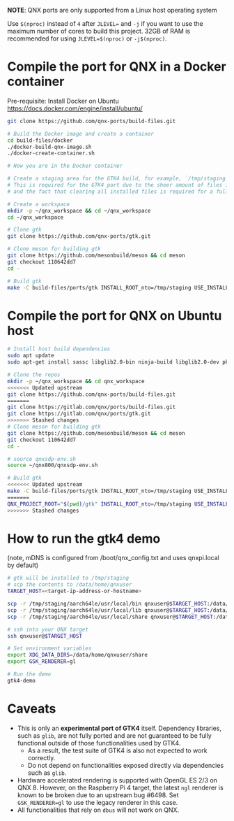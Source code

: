 **NOTE**: QNX ports are only supported from a Linux host operating system

Use `$(nproc)` instead of `4` after `JLEVEL=` and `-j` if you want to use the maximum number of cores to build this project.
32GB of RAM is recommended for using `JLEVEL=$(nproc)` or `-j$(nproc)`.

# Compile the port for QNX in a Docker container

Pre-requisite: Install Docker on Ubuntu https://docs.docker.com/engine/install/ubuntu/
```bash
git clone https://github.com/qnx-ports/build-files.git

# Build the Docker image and create a container
cd build-files/docker
./docker-build-qnx-image.sh
./docker-create-container.sh

# Now you are in the Docker container

# Create a staging area for the GTK4 build, for example, `/tmp/staging`
# This is required for the GTK4 port due to the sheer amount of files it installs,
# and the fact that clearing all installed files is required for a fully clean build of GTK4.

# Create a workspace
mkdir -p ~/qnx_workspace && cd ~/qnx_workspace
cd ~/qnx_workspace

# Clone gtk
git clone https://github.com/qnx-ports/gtk.git

# Clone meson for building gtk
git clone https://github.com/mesonbuild/meson && cd meson
git checkout 110642dd7
cd -

# Build gtk
make -C build-files/ports/gtk INSTALL_ROOT_nto=/tmp/staging USE_INSTALL_ROOT=true QNX_PROJECT_ROOT="$(pwd)/gtk" JLEVEL=4 install
```

# Compile the port for QNX on Ubuntu host
```bash
# Install host build dependencies
sudo apt update
sudo apt-get install sassc libglib2.0-bin ninja-build libglib2.0-dev pkg-config

# Clone the repos
mkdir -p ~/qnx_workspace && cd qnx_workspace
<<<<<<< Updated upstream
git clone https://github.com/qnx-ports/build-files.git
=======
git clone https://gitlab.com/qnx/ports/build-files.git
git clone https://gitlab.com/qnx/ports/gtk.git
>>>>>>> Stashed changes
# Clone meson for building gtk
git clone https://github.com/mesonbuild/meson && cd meson
git checkout 110642dd7
cd -

# source qnxsdp-env.sh
source ~/qnx800/qnxsdp-env.sh

# Build gtk
<<<<<<< Updated upstream
make -C build-files/ports/gtk INSTALL_ROOT_nto=/tmp/staging USE_INSTALL_ROOT=true QNX_PROJECT_ROOT="$(pwd)/gtk" JLEVEL=4 install
=======
QNX_PROJECT_ROOT="$(pwd)/gtk" INSTALL_ROOT_nto=/tmp/staging USE_INSTALL_ROOT=true make -C build-files/ports/gtk JLEVEL=$(nproc) install
>>>>>>> Stashed changes
```

# How to run the gtk4 demo

(note, mDNS is configured from /boot/qnx_config.txt and uses qnxpi.local by
default)
```bash
# gtk will be installed to /tmp/staging
# scp the contents to /data/home/qnxuser
TARGET_HOST=<target-ip-address-or-hostname>

scp -r /tmp/staging/aarch64le/usr/local/bin qnxuser@$TARGET_HOST:/data/home/qnxuser
scp -r /tmp/staging/aarch64le/usr/local/lib qnxuser@$TARGET_HOST:/data/home/qnxuser
scp -r /tmp/staging/aarch64le/usr/local/share qnxuser@$TARGET_HOST:/data/home/qnxuser

# ssh into your QNX target
ssh qnxuser@$TARGET_HOST

# Set environment variables
export XDG_DATA_DIRS=/data/home/qnxuser/share
export GSK_RENDERER=gl

# Run the demo
gtk4-demo
```

# Caveats
- This is only an **experimental port of GTK4** itself. Dependency libraries, such as `glib`, are not fully ported and are not guaranteed to be fully functional outside of those functionalities used by GTK4.
  - As a result, the test suite of GTK4 is also not expected to work correctly.
  - Do not depend on functionalities exposed directly via dependencies such as `glib`.
- Hardware accelerated rendering is supported with OpenGL ES 2/3 on QNX 8. However, on the Raspberry Pi 4 target, the latest `ngl` renderer is known to be broken due to an upstream bug #6498. Set `GSK_RENDERER=gl` to use the legacy renderer in this case.
- All functionalities that rely on `dbus` will not work on QNX.
